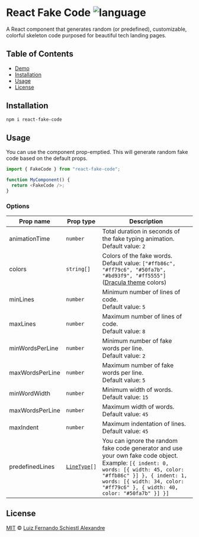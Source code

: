 # React Fake Code ![language](https://img.shields.io/badge/language-typescript-blue.svg)

A React component that generates random (or predefined), customizable, colorful skeleton code purposed for beautiful tech landing pages.

## Table of Contents

- [Demo](https://reactfakecode.devluiz.com)
- [Installation](#installation)
- [Usage](#usage)
- [License](#license)

## Installation

```sh
npm i react-fake-code
```

## Usage

You can use the component prop-emptied. This will generate random fake code based on the default props.

```js
import { FakeCode } from "react-fake-code";

function MyComponent() {
  return <FakeCode />;
}
```

### Options

| Prop name       | Prop type                                                                                        | Description                                                                                                                                                                                                                                     |
| --------------- | ------------------------------------------------------------------------------------------------ | ----------------------------------------------------------------------------------------------------------------------------------------------------------------------------------------------------------------------------------------------- |
| animationTime   | `number`                                                                                         | Total duration in seconds of the fake typing animation.<br />Default value: `2`                                                                                                                                                                 |
| colors          | `string[]`                                                                                       | Colors of the fake words.<br />Default value: `["#ffb86c", "#ff79c6", "#50fa7b", "#bd93f9", "#ff5555"]` ([Dracula theme](https://draculatheme.com/contribute) colors)                                                                           |
| minLines        | `number`                                                                                         | Minimum number of lines of code.<br />Default value: `5`                                                                                                                                                                                        |
| maxLines        | `number`                                                                                         | Maximum number of lines of code.<br />Default value: `8`                                                                                                                                                                                        |
| minWordsPerLine | `number`                                                                                         | Minimum number of fake words per line.<br />Default value: `2`                                                                                                                                                                                  |
| maxWordsPerLine | `number`                                                                                         | Maximum number of fake words per line.<br />Default value: `5`                                                                                                                                                                                  |
| minWordWidth    | `number`                                                                                         | Minimum width of words.<br />Default value: `15`                                                                                                                                                                                                |
| maxWordsPerLine | `number`                                                                                         | Maximum width of words.<br />Default value: `45`                                                                                                                                                                                                |
| maxIndent       | `number`                                                                                         | Maximum indentation of lines.<br />Default value: `45`                                                                                                                                                                                          |
| predefinedLines | [`LineType`](https://github.com/luizschiestl/react-fake-code/src/FakeCode/types/LineType.ts)`[]` | You can ignore the random fake code generator and use your own fake code object. Example: `[{ indent: 0, words: [{ width: 45, color: "#ffb86c" }] }, { indent: 1, words: [{ width: 34, color: "#ff79c6" }, { width: 40, color: "#50fa7b" }] }]` |

## License

[MIT](LICENSE) © [Luiz Fernando Schiestl Alexandre](https://github.com/leonard-henriquez/)
